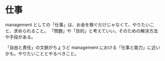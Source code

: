# 仕事

management としての「仕事」は、お金を稼ぐだけじゃなくて、やりたいこと、求められること。
「問題」や「目的」と考えていい。そのための解決方法や手段がある。

「自由と責任」の文脈がちょうど management における「仕事と能力」に近いかも。やりたいこととやるべきこと。
